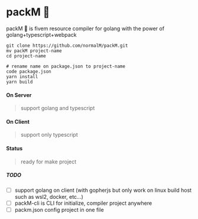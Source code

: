 # packM 🧬

packM 🧬 is fivem resource compiler for golang with the power of golang+typescript+webpack
```console
git clone https://github.com/normalM/packM.git
mv packM project-name
cd project-name
    
# rename name on package.json to project-name
code package.json
yarn install
yarn build
```

#### On Server

> support golang and typescript

#### On Client

> support only typescript
#### Status
> ready for make project
##### TODO

-   [ ] support golang on client (with gopherjs but only work on linux build host such as wsl2, docker, etc...)
-   [ ] packM-cli is CLI for initialize, compiler project anywhere
-   [ ] packm.json config project in one file
